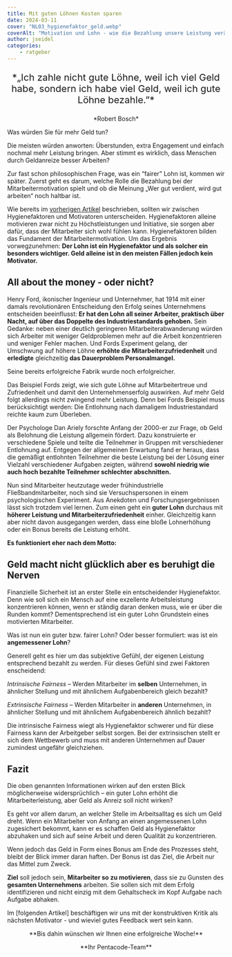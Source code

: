 ```yaml
---
title: Mit guten Löhnen Kosten sparen
date: 2024-03-11
cover: "NL03_hygienefaktor_geld.webp"
coverAlt: "Motivation und Lohn - wie die Bezahlung unsere Leistung verändert"
author: jseidel
categories:
    - ratgeber
---
```


<p style="text-align: center; font-size: 22px;"> *„Ich zahle nicht gute Löhne, weil ich viel Geld habe, sondern ich habe viel Geld, weil ich gute Löhne bezahle.”* </p>

<p style="text-align: center"> *Robert Bosch* </p>

Was würden Sie für mehr Geld tun? 

Die meisten würden anworten: Überstunden, extra Engagement und einfach nochmal mehr Leistung bringen. Aber stimmt es wirklich, dass Menschen durch Geldanreize besser Arbeiten?

Zur fast schon philosophischen Frage, was ein “fairer” Lohn ist, kommen wir später. Zuerst geht es darum, welche Rolle die Bezahlung bei der Mitarbeitermotivation spielt und ob die Meinung „Wer gut verdient, wird gut arbeiten“ noch haltbar ist.

Wie bereits im [vorherigen Artikel](/blog/motivation_2_hygienefaktoren) beschrieben, sollten wir zwischen Hygienefaktoren und Motivatoren unterscheiden. Hygienefaktoren alleine motivieren zwar nicht zu Höchstleistungen und Initiative, sie sorgen aber dafür, dass der Mitarbeiter sich wohl fühlen kann. Hygienefaktoren bilden das Fundament der Mitarbeitermotivation. Um das Ergebnis vorwegzunehmen: **Der Lohn ist ein Hygienefaktor und als solcher ein besonders wichtiger. Geld alleine ist in den meisten Fällen jedoch kein Motivator.**

## All about the money - oder nicht?

Henry Ford, ikonischer Ingenieur und Unternehmer, hat 1914 mit einer damals revolutionären Entscheidung den Erfolg seines Unternehmens entscheiden beeinflusst: **Er hat den Lohn all seiner Arbeiter, praktisch über Nacht, auf über das Doppelte des Industriestandards gehoben.** Sein Gedanke: neben einer deutlich geringeren Mitarbeiterabwanderung würden sich Arbeiter mit weniger Geldproblemen mehr auf die Arbeit konzentrieren und weniger Fehler machen. Und Fords Experiment gelang, der Umschwung auf höhere Löhne **erhöhte die Mitarbeiterzufriedenheit** und **erledigte** gleichzeitig **das Dauerproblem Personalmangel.**

Seine bereits erfolgreiche Fabrik wurde noch erfolgreicher.

Das Beispiel Fords zeigt, wie sich gute Löhne auf Mitarbeitertreue und Zufriedenheit und damit den Unternehmenserfolg auswirken. Auf mehr Geld folgt allerdings nicht zwingend mehr Leistung. Denn bei Fords Beispiel muss berücksichtigt werden: Die Entlohnung nach damaligem Industriestandard reichte kaum zum Überleben.

Der Psychologe Dan Ariely forschte Anfang der 2000-er zur Frage, ob Geld als Belohnung die Leistung allgemein fördert. Dazu konstruierte er verschiedene Spiele und teilte die Teilnehmer in Gruppen mit verschiedener Entlohnung auf. Entgegen der allgemeinen Erwartung fand er heraus, dass die gemäßigt entlohnten Teilnehmer die beste Leistung bei der Lösung einer Vielzahl verschiedener Aufgaben zeigten, während **sowohl niedrig wie auch hoch bezahlte Teilnehmer schlechter abschnitten.**

Nun sind Mitarbeiter heutzutage weder frühindustrielle Fließbandmitarbeiter, noch sind sie Versuchspersonen in einem psychologischen Experiment. Aus Anekdoten und Forschungsergebnissen lässt sich trotzdem viel lernen. Zum einen geht ein **guter Lohn** durchaus mit **höherer Leistung und Mitarbeiterzufriedenheit** einher. Gleichzeitig kann aber nicht davon ausgegangen werden, dass eine bloße Lohnerhöhung oder ein Bonus bereits die Leistung erhöht.

**Es funktioniert eher nach dem Motto:**

## Geld macht nicht glücklich aber es beruhigt die Nerven

Finanzielle Sicherheit ist an erster Stelle ein entscheidender Hygienefaktor. Denn wie soll sich ein Mensch auf eine exzellente Arbeitsleistung konzentrieren können, wenn er ständig daran denken muss, wie er über die Runden kommt? Dementsprechend ist ein guter Lohn Grundstein eines motivierten Mitarbeiter.

Was ist nun ein guter bzw. fairer Lohn? Oder besser formuliert: was ist ein **angemessener Lohn**?

Generell geht es hier um das subjektive Gefühl, der eigenen Leistung entsprechend bezahlt zu werden. Für dieses Gefühl sind zwei Faktoren enscheidend:

*Intrinsische Fairness* – Werden Mitarbeiter im **selben** Unternehmen, in ähnlicher Stellung und mit ähnlichem Aufgabenbereich gleich bezahlt?

*Extrinsische Fairness* – Werden Mitarbeiter in **anderen** Unternehmen, in ähnlicher Stellung und mit ähnlichem Aufgabenbereich ähnlich bezahlt?

Die intrinsische Fairness wiegt als Hygienefaktor schwerer und für diese Fairness kann der Arbeitgeber selbst sorgen. Bei der extrinsischen stellt er sich dem Wettbewerb und muss mit anderen Unternehmen auf Dauer zumindest ungefähr gleichziehen.

## Fazit

Die oben genannten Informationen wirken auf den ersten Blick möglicherweise widersprüchlich  – ein guter Lohn erhöht die Mitarbeiterleistung, aber Geld als Anreiz soll nicht wirken? 

Es geht vor allem darum, an welcher Stelle im Arbeitsalltag es sich um Geld dreht. Wenn ein Mitarbeiter von Anfang an einen angemessenen Lohn zugesichert bekommt, kann er es schaffen Geld als Hygienefaktor abzuhaken und sich auf seine Arbeit und deren Qualität zu konzentrieren. 

Wenn jedoch das Geld in Form eines Bonus am Ende des Prozesses steht, bleibt der Blick immer daran haften. Der Bonus ist das Ziel, die Arbeit nur das Mittel zum Zweck. 

**Ziel** soll jedoch sein, **Mitarbeiter so zu motivieren**, dass sie zu Gunsten des **gesamten Unternehmens** arbeiten. Sie sollen sich mit dem Erfolg identifizieren und nicht einzig mit dem Gehaltscheck im Kopf Aufgabe nach Aufgabe abhaken.

Im [folgenden Artikel] beschäftigen wir uns mit der konstruktiven Kritik als nächsten Motivator - und wieviel gutes Feedback wert sein kann.

<p style="text-align: center"> **Bis dahin wünschen wir Ihnen eine erfolgreiche Woche!** </p>

<p style="text-align: center"> **Ihr Pentacode-Team** </p>